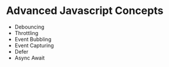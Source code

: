 # Advanced Javascript Concepts

- Debouncing
- Throttling
- Event Bubbling
- Event Capturing
- Defer
- Async Await